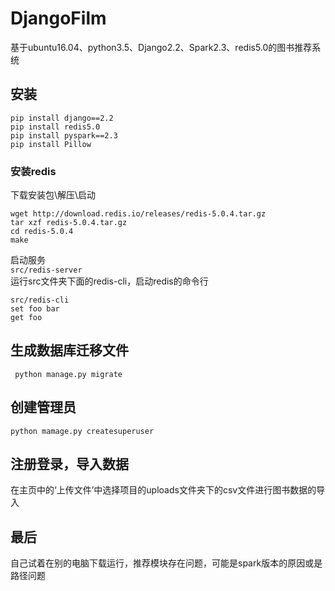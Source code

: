 # DjangoFilm
基于ubuntu16.04、python3.5、Django2.2、Spark2.3、redis5.0的图书推荐系统

## 安装
```
pip install django==2.2
pip install redis5.0
pip install pyspark==2.3
pip install Pillow
```  

### 安装redis
下载安装包\解压\启动
```
wget http://download.redis.io/releases/redis-5.0.4.tar.gz
tar xzf redis-5.0.4.tar.gz
cd redis-5.0.4
make
```  
启动服务  
`src/redis-server`   
运行src文件夹下面的redis-cli，启动redis的命令行
```
src/redis-cli
set foo bar
get foo
```

## 生成数据库迁移文件
` python manage.py migrate`

## 创建管理员
`python mamage.py createsuperuser`

## 注册登录，导入数据
在主页中的‘上传文件’中选择项目的uploads文件夹下的csv文件进行图书数据的导入  

## 最后
自己试着在别的电脑下载运行，推荐模块存在问题，可能是spark版本的原因或是路径问题
